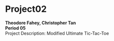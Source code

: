 # Project02
**Theodore Fahey, Christopher Tan** \
**Period 05** \
Project Description: Modified Ultimate Tic-Tac-Toe
